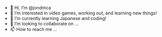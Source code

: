 - 👋 Hi, I’m @jondmca
- 👀 I’m interested in video games, working out, and learning new things!
- 🌱 I’m currently learning Japanese and coding!
- 💞️ I’m looking to collaborate on ...
- 📫 How to reach me ...

<!---
jondmca/jondmca is a ✨ special ✨ repository because its `README.md` (this file) appears on your GitHub profile.
You can click the Preview link to take a look at your changes.
--->
